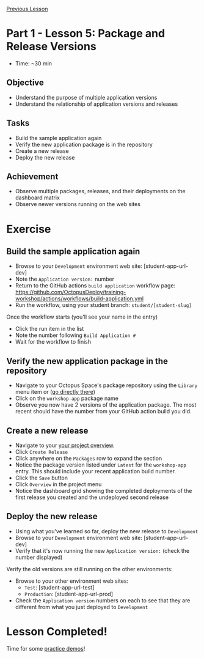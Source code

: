[Previous Lesson](part-1-lesson-4.md)

# Part 1 - Lesson 5: Package and Release Versions
- Time: ~30 min

## Objective
- Understand the purpose of multiple application versions
- Understand the relationship of application versions and releases

## Tasks
- Build the sample application again
- Verify the new application package is in the repository
- Create a new release
- Deploy the new release

## Achievement
- Observe multiple packages, releases, and their deployments on the dashboard matrix
- Observe newer versions running on the web sites

# Exercise

## Build the sample application again

- Browse to your `Development` environment web site: [student-app-url-dev]
- Note the `Application version:` number
- Return to the GitHub actions `build application` workflow page: https://github.com/OctopusDeploy/training-workshop/actions/workflows/build-application.yml
- Run the workflow, using your student branch: `student/[student-slug]`

Once the workflow starts (you'll see your name in the entry)
- Click the run item in the list
- Note the number following `Build Application #`
- Wait for the workflow to finish

## Verify the new application package in the repository 

- Navigate to your Octopus Space's package repository using the `Library` menu item or ([go directly there](https://octopus-training.octopus.app/app#/[space-id]/library))
- Click on the `workshop-app` package name
- Observe you now have 2 versions of the application package. The most recent should have the number from your GitHub action build you did.

## Create a new release

- Navigate to your [your project overview](https://octopus-training.octopus.app/app#/[space-id]/projects/workshop-application/deployments).
- Click `Create Release`
- Click anywhere on the `Packages` row to expand the section 
- Notice the package version listed under `Latest` for the `workshop-app` entry. This should include your recent application build number.
- Click the `Save` button
- Click `Overview` in the project menu
- Notice the dashboard grid showing the completed deployments of the first release you created and the undeployed second release

## Deploy the new release

- Using what you've learned so far, deploy the new release to `Development`
- Browse to your `Development` environment web site: [student-app-url-dev]
- Verify that it's now running the new `Application version:` (check the number displayed)

Verify the old versions are still running on the other environments:
- Browse to your other environment web sites:
  - `Test`: [student-app-url-test]
  - `Production`: [student-app-url-prod]
- Check the `Application version` numbers on each to see that they are different from what you just deployed to `Development`

# Lesson Completed!
Time for some [practice demos](part-1-student-demos.md)!